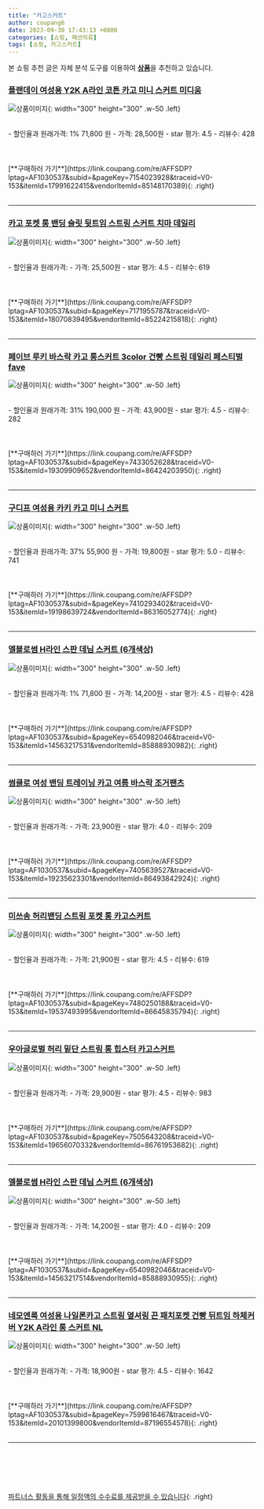 ```yaml
---
title: "카고스커트"
author: coupang6
date: 2023-09-30 17:43:13 +0800
categories: [쇼핑, 패션의류]
tags: [쇼핑, 카고스커트]
---
```


본 쇼핑 추천 글은 자체 분석 도구를 이용하여 [**상품**](https://link.coupang.com/a/bao1ui)을 추천하고 있습니다.

### [플랜데이 여성용 Y2K A라인 코튼 카고 미니 스커트 미디움](https://link.coupang.com/re/AFFSDP?lptag=AF1030537&subid=&pageKey=7154023928&traceid=V0-153&itemId=17991622415&vendorItemId=85148170389)

![상품이미지](https://thumbnail8.coupangcdn.com/thumbnails/remote/230x230ex/image/rs_quotation_api/akp9xdd4/1419736816df45e9bc4ec2ce99ad0087.jpg){: width="300" height="300" .w-50 .left}


<br>
- 할인율과 원래가격: 1%  71,800   원
- 가격: 28,500원
- star 평가: 4.5
- 리뷰수: 428
<br>
<br>
<br>
<br>
[**구매하러 가기**](https://link.coupang.com/re/AFFSDP?lptag=AF1030537&subid=&pageKey=7154023928&traceid=V0-153&itemId=17991622415&vendorItemId=85148170389){: .right}
<br>
<br>

---

### [카고 포켓 롱 밴딩 슬릿 뒷트임 스트링 스커트 치마 데일리](https://link.coupang.com/re/AFFSDP?lptag=AF1030537&subid=&pageKey=7171955787&traceid=V0-153&itemId=18070839495&vendorItemId=85224215818)

![상품이미지](https://thumbnail10.coupangcdn.com/thumbnails/remote/230x230ex/image/vendor_inventory/21d1/8581027770c8dac6e570b791ed37d844dc7a393648b40fd8476ec6e517cb.jpg){: width="300" height="300" .w-50 .left}


<br>
- 할인율과 원래가격: 
- 가격: 25,500원
- star 평가: 4.5
- 리뷰수: 619
<br>
<br>
<br>
<br>
[**구매하러 가기**](https://link.coupang.com/re/AFFSDP?lptag=AF1030537&subid=&pageKey=7171955787&traceid=V0-153&itemId=18070839495&vendorItemId=85224215818){: .right}
<br>
<br>

---

### [페이브 루키 바스락 카고 롱스커트 3color 건빵 스트링 데일리 페스티벌 fave](https://link.coupang.com/re/AFFSDP?lptag=AF1030537&subid=&pageKey=7433052628&traceid=V0-153&itemId=19309909652&vendorItemId=86424203950)

![상품이미지](https://thumbnail6.coupangcdn.com/thumbnails/remote/230x230ex/image/vendor_inventory/b1b0/58a64e2f81a63d9e18db5603534b10b774c32d474bc8de3f3260b2b32b59.jpeg){: width="300" height="300" .w-50 .left}


<br>
- 할인율과 원래가격: 31%  190,000   원
- 가격: 43,900원
- star 평가: 4.5
- 리뷰수: 282
<br>
<br>
<br>
<br>
[**구매하러 가기**](https://link.coupang.com/re/AFFSDP?lptag=AF1030537&subid=&pageKey=7433052628&traceid=V0-153&itemId=19309909652&vendorItemId=86424203950){: .right}
<br>
<br>

---

### [구디프 여성용 카키 카고 미니 스커트](https://link.coupang.com/re/AFFSDP?lptag=AF1030537&subid=&pageKey=7410293402&traceid=V0-153&itemId=19198639724&vendorItemId=86316052774)

![상품이미지](https://thumbnail6.coupangcdn.com/thumbnails/remote/230x230ex/image/rs_quotation_api/hkecjbxr/fbeba7b908724ce8a2f302624c6fc8a2.jpg){: width="300" height="300" .w-50 .left}


<br>
- 할인율과 원래가격: 37%  55,900   원
- 가격: 19,800원
- star 평가: 5.0
- 리뷰수: 741
<br>
<br>
<br>
<br>
[**구매하러 가기**](https://link.coupang.com/re/AFFSDP?lptag=AF1030537&subid=&pageKey=7410293402&traceid=V0-153&itemId=19198639724&vendorItemId=86316052774){: .right}
<br>
<br>

---

### [엘블로썸 H라인 스판 데님 스커트 (6개색상)](https://link.coupang.com/re/AFFSDP?lptag=AF1030537&subid=&pageKey=6540982046&traceid=V0-153&itemId=14563217531&vendorItemId=85888930982)

![상품이미지](https://thumbnail6.coupangcdn.com/thumbnails/remote/230x230ex/image/vendor_inventory/38b3/59a69a6939600e3775b627f1d21fd657bd87b2d5e36435baf436bb804cbc.jpg){: width="300" height="300" .w-50 .left}


<br>
- 할인율과 원래가격: 1%  71,800   원
- 가격: 14,200원
- star 평가: 4.5
- 리뷰수: 428
<br>
<br>
<br>
<br>
[**구매하러 가기**](https://link.coupang.com/re/AFFSDP?lptag=AF1030537&subid=&pageKey=6540982046&traceid=V0-153&itemId=14563217531&vendorItemId=85888930982){: .right}
<br>
<br>

---

### [썸클로 여성 밴딩 트레이닝 카고 여름 바스락 조거팬츠](https://link.coupang.com/re/AFFSDP?lptag=AF1030537&subid=&pageKey=7405639527&traceid=V0-153&itemId=19235623301&vendorItemId=86493842924)

![상품이미지](https://thumbnail9.coupangcdn.com/thumbnails/remote/230x230ex/image/vendor_inventory/c095/dd3b7d73e6033850e5a26f52191da230308ce95c088174eee65c58f99bf5.jpg){: width="300" height="300" .w-50 .left}


<br>
- 할인율과 원래가격: 
- 가격: 23,900원
- star 평가: 4.0
- 리뷰수: 209
<br>
<br>
<br>
<br>
[**구매하러 가기**](https://link.coupang.com/re/AFFSDP?lptag=AF1030537&subid=&pageKey=7405639527&traceid=V0-153&itemId=19235623301&vendorItemId=86493842924){: .right}
<br>
<br>

---

### [미쓰송 허리밴딩 스트링 포켓 롱 카고스커트](https://link.coupang.com/re/AFFSDP?lptag=AF1030537&subid=&pageKey=7480250188&traceid=V0-153&itemId=19537493995&vendorItemId=86645835794)

![상품이미지](https://thumbnail9.coupangcdn.com/thumbnails/remote/230x230ex/image/vendor_inventory/8ac5/73411c5c01c7959ea4fa2a891b30ae47ce654bf7a448adb3918e144a1233.jpg){: width="300" height="300" .w-50 .left}


<br>
- 할인율과 원래가격: 
- 가격: 21,900원
- star 평가: 4.5
- 리뷰수: 619
<br>
<br>
<br>
<br>
[**구매하러 가기**](https://link.coupang.com/re/AFFSDP?lptag=AF1030537&subid=&pageKey=7480250188&traceid=V0-153&itemId=19537493995&vendorItemId=86645835794){: .right}
<br>
<br>

---

### [우아글로벌 허리 밑단 스트링 롱 힙스터 카고스커트](https://link.coupang.com/re/AFFSDP?lptag=AF1030537&subid=&pageKey=7505643208&traceid=V0-153&itemId=19656070332&vendorItemId=86761953682)

![상품이미지](https://thumbnail9.coupangcdn.com/thumbnails/remote/230x230ex/image/vendor_inventory/1090/51e189805f0a3d92df6075e46d0fa2f08c958a4fe6ceaabb2a19fded3ef6.jpg){: width="300" height="300" .w-50 .left}


<br>
- 할인율과 원래가격: 
- 가격: 29,900원
- star 평가: 4.5
- 리뷰수: 983
<br>
<br>
<br>
<br>
[**구매하러 가기**](https://link.coupang.com/re/AFFSDP?lptag=AF1030537&subid=&pageKey=7505643208&traceid=V0-153&itemId=19656070332&vendorItemId=86761953682){: .right}
<br>
<br>

---

### [엘블로썸 H라인 스판 데님 스커트 (6개색상)](https://link.coupang.com/re/AFFSDP?lptag=AF1030537&subid=&pageKey=6540982046&traceid=V0-153&itemId=14563217514&vendorItemId=85888930955)

![상품이미지](https://thumbnail10.coupangcdn.com/thumbnails/remote/230x230ex/image/vendor_inventory/93be/3c87000850e2c0550be8dab9fb4885b6dd1651725b5788cd922e47a97db4.jpg){: width="300" height="300" .w-50 .left}


<br>
- 할인율과 원래가격: 
- 가격: 14,200원
- star 평가: 4.0
- 리뷰수: 209
<br>
<br>
<br>
<br>
[**구매하러 가기**](https://link.coupang.com/re/AFFSDP?lptag=AF1030537&subid=&pageKey=6540982046&traceid=V0-153&itemId=14563217514&vendorItemId=85888930955){: .right}
<br>
<br>

---

### [네모엔룩 여성용 나일론카고 스트링 옆셔링 끈 패치포켓 건빵 뒤트임 하체커버 Y2K A라인 롱 스커트 NL](https://link.coupang.com/re/AFFSDP?lptag=AF1030537&subid=&pageKey=7599816467&traceid=V0-153&itemId=20101399800&vendorItemId=87196554578)

![상품이미지](https://thumbnail8.coupangcdn.com/thumbnails/remote/230x230ex/image/vendor_inventory/1d72/4a5d20fe81268d2030eeb99a02fbc2b9c4c95bbb64549198991ef5a6c96a.jpg){: width="300" height="300" .w-50 .left}


<br>
- 할인율과 원래가격: 
- 가격: 18,900원
- star 평가: 4.5
- 리뷰수: 1642
<br>
<br>
<br>
<br>
[**구매하러 가기**](https://link.coupang.com/re/AFFSDP?lptag=AF1030537&subid=&pageKey=7599816467&traceid=V0-153&itemId=20101399800&vendorItemId=87196554578){: .right}
<br>
<br>

---
<br><br><br><br><br> [파트너스 활동을 통해 일정액의 수수료를 제공받을 수 있습니다](https://link.coupang.com/a/bao1ui){: .right}